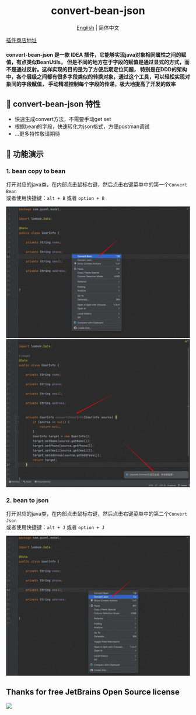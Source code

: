# <center> convert-bean-json

<div align="center">

[English](./README.md) | 简体中文

</div>

[插件商店地址](https://plugins.jetbrains.com/plugin/23975-convert-bean-json)

<!-- Plugin description -->
<h4>
convert-bean-json 是一款 IDEA 插件，它能够实现java对象相同属性之间的赋值，有点类似BeanUtils，
但是不同的地方在于字段的赋值是通过显式的方式，而不是通过反射。这样实现的目的是为了方便后期定位问题，
特别是在DDD的架构中，各个层级之间都有很多字段类似的转换对象，通过这个工具，可以轻松实现对象间的字段赋值，
手动精准控制每个字段的传递，极大地提高了开发的效率
</h4>

## 🍬 convert-bean-json 特性
- 快速生成convert方法，不需要手动get set
- 根据bean的字段，快速转化为json格式，方便postman调试
- ...更多特性敬请期待

<!-- Plugin description end -->

## 🌈 功能演示
### 1. bean copy to bean
打开对应的java类，在内部点击鼠标右键，然后点击右键菜单中的第一个`Convert Bean` <br>
或者使用快捷键：`alt + B` 或者 `option + B`     

![Convert Bean 1](https://raw.githubusercontent.com/guonl/convert-bean-json/main/src/main/resources/images/convert%20bean%201.jpg)
![Convert Bean 2](https://raw.githubusercontent.com/guonl/convert-bean-json/main/src/main/resources/images/convert%20bean%202.jpg)

### 2. bean to json
打开对应的java类，在内部点击鼠标右键，然后点击右键菜单中的第二个`Convert Json` <br>
或者使用快捷键：`alt + J` 或者 `option + J`     

![Convert Json](https://raw.githubusercontent.com/guonl/convert-bean-json/main/src/main/resources/images/convert%20json.jpg)        


## Thanks for free JetBrains Open Source license

<a href="https://www.jetbrains.com/?from=LiteFlowX" target="_blank">
<img src="https://user-images.githubusercontent.com/1787798/69898077-4f4e3d00-138f-11ea-81f9-96fb7c49da89.png" height="200"/>
</a>

